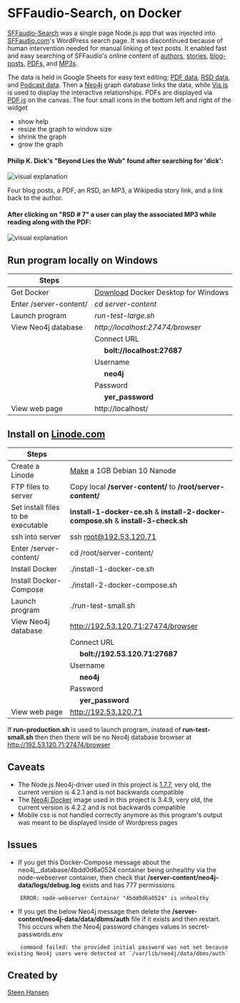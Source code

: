 

  
  


# SFFaudio-Search, on Docker

  

[comment]: <>  ( Use https://stackedit.io/app# to edit )


  

[SFFaudio-Search](http://192.53.120.71) was a single page Node.js app that was injected into [SFFaudio.com](https://www.sffaudio.com/)'s WordPress search page. It was discontinued because of human intervention needed for manual linking of text posts. It enabled fast and easy searching of SFFaudio's online content of [authors](http://192.53.120.71/?author=larry-niven), [stories](http://192.53.120.71/?book=beyond-lies-the-wub&author=philip-k-dick), [blog-posts](http://192.53.120.71/?book=beyond-lies-the-wub&author=philip-k-dick&view=post_book&choice=4), [PDFs](http://192.53.120.71/?book=beyond-lies-the-wub&author=philip-k-dick&view=pdf&choice=1), and [MP3s](http://192.53.120.71/?book=beyond-lies-the-wub&author=philip-k-dick&view=rsd&choice=1).

  
The data is held in Google Sheets for easy text editing; [PDF data](https://docs.google.com/spreadsheets/d/1sbQ8NR7hvcm4EjSlyhmte0rYtI_G3vnc1o5KLPAW2lc/),
 [RSD data](https://docs.google.com/spreadsheets/d/1VFMgWy6wmTkFIpeNW-NkZdWmpz5iZcuULgMpjn8_QgU/), and 
 [Podcast data](https://docs.google.com/spreadsheets/d/1cWtA1AaY83cBuU_6vt64adDeR-dfT-X1U5VgvCRVMAg/). Then a [Neo4j](https://neo4j.com/) graph database links the data, while [Vis.js](http://visjs.org/) is used to display the interactive relationships. PDFs are displayed via [PDF.js](https://github.com/mozilla/pdf.js) on the canvas. The four small icons in the bottom left and right of the widget

- show help
- resize the graph to window size
- shrink the graph
- grow the graph
  

#### Philip K. Dick's "Beyond Lies the Wub" found after searching for 'dick':

![visual explanation](https://github.com/steenhansen/sffaudio-search/blob/master/beyond-the-wub-book.png)

Four blog posts, a PDF, an RSD, an MP3, a Wikipedia story link, and a link back to the author.

#### After clicking on "RSD # 7" a user can play the associated MP3 while reading along with the PDF:

![visual explanation](https://github.com/steenhansen/sffaudio-search/blob/master/beyond-the-wub-rsd.png)


## Run program locally on Windows


 

Steps | &nbsp;
------------ | -------------
Get Docker | [Download](https://hub.docker.com/editions/community/docker-ce-desktop-windows/) Docker Desktop for Windows
Enter /server-content/ | *cd server-content*
Launch program | *run-test-large&period;sh*
View Neo4j database | *http://localhost:27474/browser*
&nbsp; | Connect URL
&nbsp; |   &nbsp;&nbsp;&nbsp;&nbsp;    **bolt://localhost:27687**
&nbsp; | Username
&nbsp; |   &nbsp;&nbsp;&nbsp;&nbsp;    **neo4j**
&nbsp; | Password
&nbsp; |   &nbsp;&nbsp;&nbsp;&nbsp;    **yer_password**
View web page | http://localhost/ 


  
## Install on [Linode.com](https://www.linode.com/)


Steps | &nbsp;
------------ | -------------
Create a Linode | [Make](https://cloud.linode.com/linodes/create) a 1GB Debian 10 Nanode
FTP files to server | Copy local **/server-content/** to **/root/server-content/**
Set install files to be executable | **install-1-docker-ce&period;sh** & **install-2-docker-compose&period;sh** & **install-3-check&period;sh**
ssh into server | ssh root@192.53.120.71
Enter /server-content/ | cd /root/server-content/
Install Docker | ./install-1-docker-ce.sh
Install Docker-Compose | ./install-2-docker-compose.sh
Launch program | ./run-test-small.sh
View Neo4j database | http://192.53.120.71:27474/browser
&nbsp; | Connect URL
&nbsp; |   &nbsp;&nbsp;&nbsp;&nbsp;    **bolt://192.53.120.71:27687**
&nbsp; | Username
&nbsp; |   &nbsp;&nbsp;&nbsp;&nbsp;    **neo4j**
&nbsp; | Password
&nbsp; |   &nbsp;&nbsp;&nbsp;&nbsp;    **yer_password**
View web page | http://192.53.120.71

If **run-production&period;sh** is used to launch program, instead of **run-test-small&period;sh** then then there will be no Neo4j database browser at http://192.53.120.71:27474/browser


## Caveats
- The Node.js Neo4j-driver used in this project is [1.7.7](https://www.npmjs.com/package/neo4j-driver/v/1.7.7), very old, the current version is 4.2.1 and is not backwards compatible
- The [Neo4j Docker](https://hub.docker.com/_/neo4j) image used in this project is 3.4.9, very old, the current version is 4.2.2 and is not backwards compatible
- Mobile css is not handled correctly anymore as this program's output was meant to be displayed inside of Wordpress pages

## Issues  
- If you get this Docker-Compose message about the neo4j__database/4bdd0d6a0524 container being unhealthy via the node-webserver container, then check that **/server-content/neo4j-data/logs/debug.log** exists and has 777 permissions
  
```
    ERROR: node-webserver Container "4bdd0d6a0524" is unhealthy
```


- If you get the below Neo4j message then delete the **/server-content/neo4j-data/data/dbms/auth** file if it exists and then restart. This occurs when the Neo4j password changes values in secret-passwords.env 

```
    command failed: the provided initial password was not set because existing Neo4j users were detected at `/var/lib/neo4j/data/dbms/auth`
```


## Created by


[Steen Hansen](https://github.com/steenhansen)